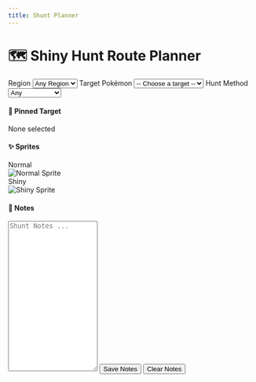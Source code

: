 ```yaml
---
title: Shunt Planner
---
```


# 🗺️ Shiny Hunt Route Planner

<div class="shunt-container">

  <div class="shunt-filters">
    <label for="region-select">Region</label>
    <select id="region-select">
      <option value="any">Any Region</option>
      <option value="kanto">Kanto</option>
      <option value="johto">Johto</option>
      <option value="hoenn">Hoenn</option>
      <option value="sinnoh">Sinnoh</option>
      <option value="unova">Unova</option>
    </select>
    <!-- -->
    <label for="target-select">Target Pokémon</label>
    <select id="target-select">
      <option value="">-- Choose a target --</option>
    </select>
    <!-- -->
    <label for="method-select">Hunt Method</label>
    <select id="method-select">
      <option value="any">Any</option>
      <option value="sweet-scent">Sweet Scent</option>
      <option value="repel-trick">Repel Trick</option>
      <option value="alpha">Alpha Swarms</option>
    </select>
  </div>

  <div class="shunt-results" id="results">
    <!-- Filtered data will appear here -->
  </div>

  <div class="shunt-controls">
    <h4>📌 Pinned Target</h4>
    <div id="pinned-target">None selected</div>
    <!-- -->
    <div class="shunt-sprites">
      <h4>✨ Sprites</h4>
      <div class="sprite-pair">
        <div>
          <div class="sprite-label">Normal</div>
          <img id="sprite-normal" src="" alt="Normal Sprite" />
        </div>
        <div>
          <div class="sprite-label">Shiny</div>
          <img id="sprite-shiny" src="" alt="Shiny Sprite" />
        </div>
      </div>
    </div>
    <!-- -->
    <h4>📝 Notes</h4>
    <textarea id="notes" rows="20" placeholder="Shunt Notes ..."></textarea>
    <button id="save-notes-btn">Save Notes</button>
    <button id="clear-notes-btn">Clear Notes</button>
  </div>

</div>

<script src="/assets/js/utilities/sp/shunt-planner.js"></script>
<link rel="stylesheet" href="/assets/css/utilities/shunt-planner.css">
